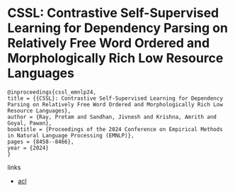 # CSSL: Contrastive Self-Supervised Learning for Dependency Parsing on Relatively Free Word Ordered and Morphologically Rich Low Resource Languages

```
@inproceedings{cssl_emnlp24,
title = {{CSSL}: Contrastive Self-Supervised Learning for Dependency Parsing on Relatively Free Word Ordered and Morphologically Rich Low Resource Languages},
author = {Ray, Pretam and Sandhan, Jivnesh and Krishna, Amrith and Goyal, Pawan},
booktitle = {Proceedings of the 2024 Conference on Empirical Methods in Natural Language Processing (EMNLP)},
pages = {8458--8466},
year = {2024}
}
```

links
- [acl](https://aclanthology.org/2024.emnlp-main.482)
